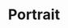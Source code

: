 ---
title: Portrait
category: Digital Illustration
url: https://www.instagram.com/p/B7bjUChHxmu/
link-title: Portrait
image-src: 
image-alt:
---